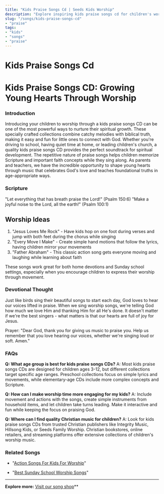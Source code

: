 ```yaml
---
title: "Kids Praise Songs Cd | Seeds Kids Worship"
description: "Explore inspiring kids praise songs cd for children's worship and faith development. Biblical music resources for families and ministry."
slug: "/songs/kids-praise-songs-cd"
- "praise"
tags:
- "kids"
- "songs"
- "praise"
---
```


# Kids Praise Songs Cd

# Kids Praise Songs CD: Growing Young Hearts Through Worship

### Introduction
Introducing your children to worship through a kids praise songs CD can be one of the most powerful ways to nurture their spiritual growth. These specially crafted collections combine catchy melodies with biblical truth, making it easy and fun for little ones to connect with God. Whether you're driving to school, having quiet time at home, or leading children's church, a quality kids praise songs CD provides the perfect soundtrack for spiritual development. The repetitive nature of praise songs helps children memorize Scripture and important faith concepts while they sing along. As parents and teachers, we have the incredible opportunity to shape young hearts through music that celebrates God's love and teaches foundational truths in age-appropriate ways.

### Scripture
"Let everything that has breath praise the Lord!" (Psalm 150:6)
"Make a joyful noise to the Lord, all the earth!" (Psalm 100:1)

## Worship Ideas
1. "Jesus Loves Me Rock" - Have kids hop on one foot during verses and jump with both feet during the chorus while singing
2. "Every Move I Make" - Create simple hand motions that follow the lyrics, having children mirror your movements
3. "Father Abraham" - This classic action song gets everyone moving and laughing while learning about faith

These songs work great for both home devotions and Sunday school settings, especially when you encourage children to express their worship through movement.

### Devotional Thought
Just like birds sing their beautiful songs to start each day, God loves to hear our voices lifted in praise. When we sing worship songs, we're telling God how much we love Him and thanking Him for all He's done. It doesn't matter if we're the best singers - what matters is that our hearts are full of joy for Jesus.

Prayer: "Dear God, thank you for giving us music to praise you. Help us remember that you love hearing our voices, whether we're singing loud or soft. Amen."

### FAQs

**Q: What age group is best for kids praise songs CDs?**
A: Most kids praise songs CDs are designed for children ages 3-12, but different collections target specific age ranges. Preschool collections focus on simple lyrics and movements, while elementary-age CDs include more complex concepts and Scripture.

**Q: How can I make worship time more engaging for my kids?**
A: Include movement and actions with the songs, create simple instruments from household items, and let children take turns leading. Make it interactive and fun while keeping the focus on praising God.

**Q: Where can I find quality Christian music for children?**
A: Look for kids praise songs CDs from trusted Christian publishers like Integrity Music, Hillsong Kids, or Seeds Family Worship. Christian bookstores, online retailers, and streaming platforms offer extensive collections of children's worship music.

### Related Songs

- "[Action Songs For Kids For Worship](/songs/action-songs-for-kids-for-worship/)"

- "[Best Sunday School Worship Songs](/songs/best-sunday-school-worship-songs/)"

---

**Explore more:** [Visit our song shop](https://seedskidsworship.com/shop)**

<!-- Schema Markup -->
<script type="application/ld+json">
{
  "@context": "https://schema.org",
  "@type": "MusicRecording",
  "name": "Kids Praise Songs Cd",
  "byArtist": {
    "@type": "MusicGroup",
    "name": "Seeds Kids Worship"
  },
  "isFamilyFriendly": true,
  "url": "https://seedskidsworship.com/songs/kids-praise-songs-cd/"
}
</script>